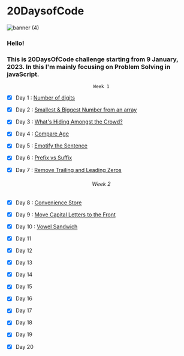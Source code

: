 # 20DaysofCode

![banner (4)](https://user-images.githubusercontent.com/109837813/211257761-da64e7d5-cf9a-4a1c-aefb-84e7ab282635.png)


### Hello! 
### This is __20DaysOfCode__ challenge starting from 9 January, 2023.  In this I'm mainly focusing on **Problem Solving in javaScript**.

<p align="center"><code>Week 1</code></p>

* [x] Day 1 : [Number of digits](https://github.com/Mus1ak/20DaysofCode/tree/main/Days/Day%201)

* [x] Day 2 : [Smallest & Biggest Number from an array](https://github.com/Mus1ak/20DaysofCode/tree/main/Days/Day%202)

* [x] Day 3 : [What's Hiding Amongst the Crowd?](https://github.com/Mus1ak/20DaysofCode/tree/main/Days/Day%203)

* [x] Day 4 : [Compare Age](https://github.com/Mus1ak/20DaysofCode/tree/main/Days/Day%204)

* [x] Day 5 : [Emotify the Sentence](https://github.com/Mus1ak/20DaysofCode/tree/main/Days/Day%205)

* [x] Day 6 : [Prefix vs Suffix](https://github.com/Mus1ak/20DaysofCode/tree/main/Days/Day%206)

* [x] Day 7 : [Remove Trailing and Leading Zeros](https://github.com/Mus1ak/20DaysofCode/tree/main/Days/Day%207)
<h6 id="week-2" align="center">Week 2</h6>

* [x] Day 8 : [Convenience Store](https://github.com/Mus1ak/20DaysofCode/tree/main/Days/Day%208)

* [x] Day 9 : [Move Capital Letters to the Front](https://github.com/Mus1ak/20DaysofCode/tree/main/Days/Day%209)

* [x] Day 10 : [Vowel Sandwich](https://github.com/Mus1ak/20DaysofCode/tree/main/Days/Day%2010)

* [x] Day 11

* [x] Day 12

* [x] Day 13

* [x] Day 14

* [x] Day 15

* [x] Day 16

* [x] Day 17

* [x] Day 18

* [x] Day 19

* [x] Day 20
